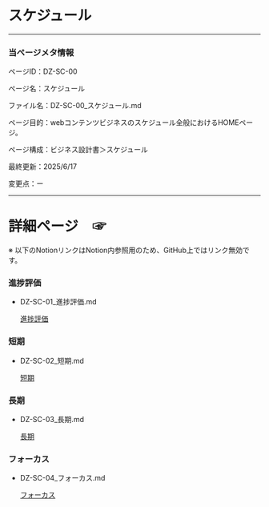 # スケジュール

---

### 当ページメタ情報

ページID：DZ-SC-00

ページ名：スケジュール

ファイル名：DZ-SC-00_スケジュール.md

ページ目的：webコンテンツビジネスのスケジュール全般におけるHOMEページ。

ページ構成：ビジネス設計書＞スケジュール

最終更新：2025/6/17

変更点：ー

---

# 詳細ページ　☞

※ 以下のNotionリンクはNotion内参照用のため、GitHub上ではリンク無効です。

### 進捗評価

- DZ-SC-01_進捗評価.md
    
    [進捗評価](%E3%82%B9%E3%82%B1%E3%82%B7%E3%82%99%E3%83%A5%E3%83%BC%E3%83%AB%2020ecd75ce185803998b2e9f84d047eff/%E9%80%B2%E6%8D%97%E8%A9%95%E4%BE%A1%2021ccd75ce18580b39f23f8e45e9a1e81.md)
    

### 短期

- DZ-SC-02_短期.md
    
    [短期](%E3%82%B9%E3%82%B1%E3%82%B7%E3%82%99%E3%83%A5%E3%83%BC%E3%83%AB%2020ecd75ce185803998b2e9f84d047eff/%E7%9F%AD%E6%9C%9F%2020ecd75ce1858090b03ccce67da38d14.md)
    

### 長期

- DZ-SC-03_長期.md
    
    [長期](%E3%82%B9%E3%82%B1%E3%82%B7%E3%82%99%E3%83%A5%E3%83%BC%E3%83%AB%2020ecd75ce185803998b2e9f84d047eff/%E9%95%B7%E6%9C%9F%2020ecd75ce18580438a2cf82116eda9ba.md)
    

### フォーカス

- DZ-SC-04_フォーカス.md
    
    [フォーカス](%E3%82%B9%E3%82%B1%E3%82%B7%E3%82%99%E3%83%A5%E3%83%BC%E3%83%AB%2020ecd75ce185803998b2e9f84d047eff/%E3%83%95%E3%82%A9%E3%83%BC%E3%82%AB%E3%82%B9%2020ecd75ce18580ddbdd1c92f350d3473.md)